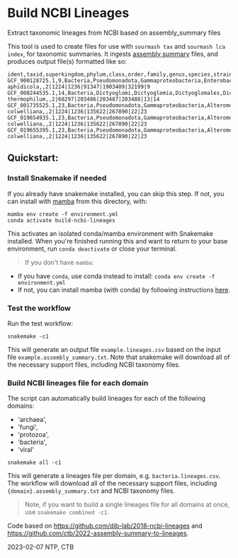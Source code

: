 # Build NCBI Lineages

Extract taxonomic lineages from NCBI based on assembly_summary files

This tool is used to create files for use with `sourmash tax` and
`sourmash lca index`, for taxonomic summaries.  It ingests
[assembly summary](https://ftp.ncbi.nlm.nih.gov/genomes/README_assembly_summary.txt)
files, and produces output file(s) formatted like so:

```
ident,taxid,superkingdom,phylum,class,order,family,genus,species,strain,taxpath
GCF_900128725.1,9,Bacteria,Pseudomonadota,Gammaproteobacteria,Enterobacterales,Erwiniaceae,Buchnera,Buchnera aphidicola,,2|1224|1236|91347|1903409|32199|9
GCF_008244535.1,14,Bacteria,Dictyoglomi,Dictyoglomia,Dictyoglomales,Dictyoglomaceae,Dictyoglomus,Dictyoglomus thermophilum,,2|68297|203486|203487|203488|13|14
GCF_001735525.1,23,Bacteria,Pseudomonadota,Gammaproteobacteria,Alteromonadales,Shewanellaceae,Shewanella,Shewanella colwelliana,,2|1224|1236|135622|267890|22|23
GCF_019654935.1,23,Bacteria,Pseudomonadota,Gammaproteobacteria,Alteromonadales,Shewanellaceae,Shewanella,Shewanella colwelliana,,2|1224|1236|135622|267890|22|23
GCF_019655395.1,23,Bacteria,Pseudomonadota,Gammaproteobacteria,Alteromonadales,Shewanellaceae,Shewanella,Shewanella colwelliana,,2|1224|1236|135622|267890|22|23
```

## Quickstart:

### Install Snakemake if needed

If you already have snakemake installed, you can skip this step.
If not, you can install with [mamba](https://mamba.readthedocs.io/en/latest/) from this directory, with:
```
mamba env create -f environment.yml
conda activate build-ncbi-lineages
```

This activates an isolated conda/mamba environment with Snakemake installed. When you're finished running this and want
to return to your base environment, run `conda deactivate` or close your terminal.

> If you don't have `mamba`:
  - If you have `conda`, use conda instead to install: `conda env create -f environment.yml`
  - If not, you can install mamba (with conda) by following instructions [here](https://mamba.readthedocs.io/en/latest/installation.html#installation).


### Test the workflow

Run the test workflow:

```snakemake -c1```


This will generate an output file `example.lineages.csv` based
on the input file `example.assembly_summary.txt`.  Note that snakemake
will download all of the necessary support files, including NCBI taxonomy files.


### Build NCBI lineages file for each domain

The script can automatically build lineages for each of the following domains:
  - 'archaea',
  - 'fungi',
  - 'protozoa',
  - 'bacteria',
  - 'viral'

```snakemake all -c1``` 

This will generate a lineages file per domain, e.g. `bacteria.lineages.csv`.
The workflow will download all of the necessary support files, including `{domain}.assembly_summary.txt`
and NCBI taxonomy files.

> Note, if you want to build a single lineages file for all domains at once, use `snakemake combined -c1`.

Code based on https://github.com/dib-lab/2018-ncbi-lineages and https://github.com/ctb/2022-assembly-summary-to-lineages.

2023-02-07 NTP, CTB
